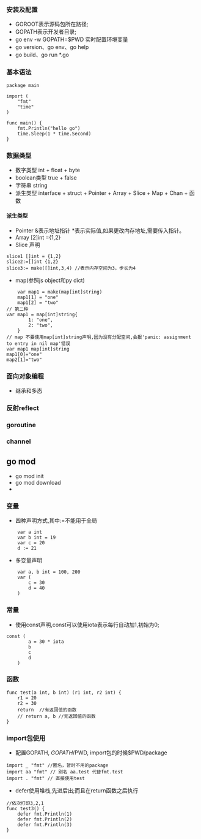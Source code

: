 ### 安装及配置
* GOROOT表示源码包所在路径;
* GOPATH表示开发者目录;
* go env -w GOPATH=$PWD 实时配置环境变量
* go version、go env、go help
* go build、go run *.go
### 基本语法
```
package main

import (
	"fmt"
	"time"
)

func main() {
	fmt.Println("hello go")
	time.Sleep(1 * time.Second)
}
```
### 数据类型
* 数字类型 int + float + byte
* boolean类型 true + false
* 字符串 string
* 派生类型 interface + struct + Pointer + Array + Slice + Map + Chan + 函数
#### 派生类型
* Pointer &表示地址指针 *表示实际值,如果更改内存地址,需要传入指针。
* Array [2]int ={1,2}
* Slice 声明
```
slice1 []int = {1,2}
slice2:=[]int {1,2}
slice3:= make([]int,3,4) //表示内存空间为3，步长为4

```
* map(参照js object和py dict)
``` 
	var map1 = make(map[int]string)
	map1[1] = "one"
	map1[2] = "two"
// 第二种
var map1 = map[int]string{
		1: "one",
		2: "two",
	}
// map 不要使用map[int]string声明,因为没有分配空间,会报'panic: assignment to entry in nil map'错误
var map1 map[int]string
map1[0]="one"
map2[1]="two"
```
### 面向对象编程
* 继承和多态
### 反射reflect
### goroutine 
### channel 
## go mod
* go mod init
* go mod download
* 

### 变量
* 四种声明方式,其中:=不能用于全局
```
	var a int
	var b int = 19
	var c = 20
	d := 21
```
* 多变量声明
```
	var a, b int = 100, 200
	var (
		c = 30
		d = 40
	)
```
### 常量
* 使用const声明,const可以使用iota表示每行自动加1,初始为0;
```
const (
		a = 30 * iota
		b
		c
		d
	)
```
### 函数
```
func test(a int, b int) (r1 int, r2 int) {
	r1 = 20
	r2 = 30
	return  //有返回值的函数
	// return a, b //无返回值的函数
}
```
### import包使用
* 配置GOPATH, $GOPATH/$PWD, import包的时候$PWD/package
```
import _ "fmt" //匿名，暂时不用的package
import aa "fmt" // 别名 aa.test 代替fmt.test
import . "fmt" // 直接使用test
```
* defer使用堆栈,先进后出;而且在return函数之后执行
```
//依次打印3,2,1
func test3() {
	defer fmt.Println(1)
	defer fmt.Println(2)
	defer fmt.Println(3)
}
```